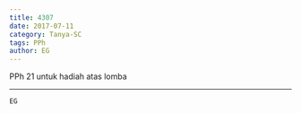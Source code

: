 ```yaml
---
title: 4307
date: 2017-07-11
category: Tanya-SC
tags: PPh
author: EG
---
```


PPh 21 untuk hadiah atas lomba

---



`EG`
